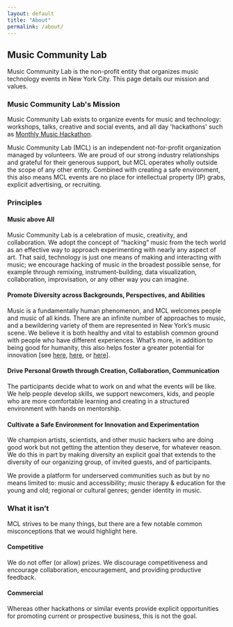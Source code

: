 ```yaml
---
layout: default
title: "About"
permalink: /about/
---
```


## Music Community Lab

Music Community Lab is the non-profit entity that organizes music technology events in New York City. This page details our mission and values.


### Music Community Lab's Mission

Music Community Lab exists to organize events for music and technology: workshops, talks, creative and social events, and all day 'hackathons' such as [Monthly Music Hackathon]({{site.mmh_url}}).

Music Community Lab (MCL) is an independent not-for-profit organization managed by volunteers. We are proud of our strong industry relationships and grateful for their generous support, but MCL operates wholly outside the scope of any other entity. Combined with creating a safe environment, this also means MCL events are no place for intellectual property (IP) grabs, explicit advertising, or recruiting.

### Principles

#### Music above All

Music Community Lab is a celebration of music, creativity, and collaboration. We adopt the concept of “hacking” music from the tech world as an effective way to approach experimenting with nearly any aspect of art. That said, technology is just one means of making and interacting with music; we encourage hacking of music in the broadest possible sense, for example through remixing, instrument-building, data visualization, collaboration, improvisation, or any other way you can imagine.

#### Promote Diversity across Backgrounds, Perspectives, and Abilities

Music is a fundamentally human phenomenon, and MCL welcomes people and music of all kinds. There are an infinite number of approaches to music, and a bewildering variety of them are represented in New York’s music scene. We believe it is both healthy and vital to establish common ground with people who have different experiences. What’s more, in addition to being good for humanity, this also helps foster a greater potential for innovation [see 
[here](https://hbr.org/2016/11/why-diverse-teams-are-smarter),
[here](https://hbr.org/2016/09/diverse-teams-feel-less-comfortable-and-thats-why-they-perform-better),
or [here](https://hbr.org/2017/03/teams-solve-problems-faster-when-theyre-more-cognitively-diverse)].

#### Drive Personal Growth through Creation, Collaboration, Communication

The participants decide what to work on and what the events will be like. We help people develop skills, we support newcomers, kids, and people who are more comfortable learning and creating in a structured environment with hands on mentorship.

#### Cultivate a Safe Environment for Innovation and Experimentation

We champion artists, scientists, and other music hackers who are doing good work but not getting the attention they deserve, for whatever reason. We do this in part by making diversity an explicit goal that extends to  the diversity of our organizing group, of invited guests, and of participants.

We provide a platform for underserved communities such as but by no means limited to: music and accessibility; music therapy & education for the young and old; regional or cultural genres; gender identity in music.

### What it isn’t

MCL strives to be many things, but there are a few notable common misconceptions that we would highlight here.

#### Competitive

We do not offer (or allow) prizes. We discourage competitiveness and encourage collaboration, encouragement, and providing
productive feedback.

#### Commercial

Whereas other hackathons or similar events provide explicit opportunities for promoting current or prospective business,
this is not the goal.